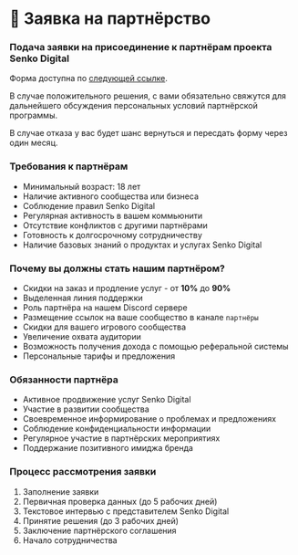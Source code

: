 # 🤝 Заявка на партнёрство

### Подача заявки на присоединение к партнёрам проекта Senko Digital

Форма доступна по [следующей ссылке](https://forms.gle/F2F6XAnVVcV4vBu88).

В случае положительного решения, с вами обязательно свяжутся для дальнейшего обсуждения персональных условий партнёрской программы.

В случае отказа у вас будет шанс вернуться и пересдать форму через один месяц.

### Требования к партнёрам

- Минимальный возраст: 18 лет
- Наличие активного сообщества или бизнеса
- Соблюдение правил Senko Digital
- Регулярная активность в вашем коммьюнити
- Отсутствие конфликтов с другими партнёрами
- Готовность к долгосрочному сотрудничеству
- Наличие базовых знаний о продуктах и услугах Senko Digital

### Почему вы должны стать нашим партнёром?

- Скидки на заказ и продление услуг - от **10%** до **90%**
- Выделенная линия поддержки
- Роль партнёра на нашем Discord сервере
- Размещение ссылок на ваше сообщество в канале `партнёры`
- Скидки для вашего игрового сообщества
- Увеличение охвата аудитории
- Возможность получения дохода с помощью реферальной системы
- Персональные тарифы и предложения

### Обязанности партнёра

- Активное продвижение услуг Senko Digital
- Участие в развитии сообщества
- Своевременное информирование о проблемах и предложениях
- Соблюдение конфиденциальности информации
- Регулярное участие в партнёрских мероприятиях
- Поддержание позитивного имиджа бренда

### Процесс рассмотрения заявки

1. Заполнение заявки
2. Первичная проверка данных (до 5 рабочих дней)
3. Текстовое интервью с представителем Senko Digital
4. Принятие решения (до 3 рабочих дней)
5. Заключение партнёрского соглашения
6. Начало сотрудничества
